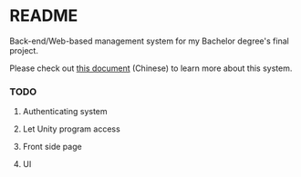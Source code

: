 # README #

Back-end/Web-based management system for my Bachelor degree's final project.

Please check out [this document](https://drive.google.com/file/d/1FSHJS-JyWSrFGa7tKe5kOQhZQB_ugqce/view?usp=sharing) (Chinese) to learn more about this system. 

### TODO ###

1. Authenticating system

2. Let Unity program access

4. Front side page

3. UI
